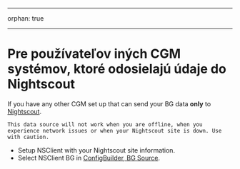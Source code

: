 - - -
orphan: true
- - -

# Pre používateľov iných CGM systémov, ktoré odosielajú údaje do Nightscout

If you have any other CGM set up that can send your BG data **only** to [Nightscout](https://nightscout.github.io/).

```{important}
This data source will not work when you are offline, when you experience network issues or when your Nightscout site is down. Use with caution.
```

-   Setup NSClient with your Nightscout site information.
-   Select NSClient BG in [ConfigBuilder, BG Source](#Config-Builder-bg-source).
